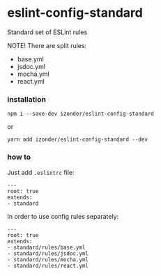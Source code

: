# eslint-config-standard
Standard set of ESLint rules

NOTE! There are split rules:
- base.yml
- jsdoc.yml
- mocha.yml
- react.yml

### installation
```
npm i --save-dev izonder/eslint-config-standard
```

or

```
yarn add izonder/eslint-config-standard --dev
```

### how to
Just add `.eslintrc` file:

```
---
root: true
extends:
- standard
```

In order to use config rules separately:

```
---
root: true
extends:
- standard/rules/base.yml
- standard/rules/jsdoc.yml
- standard/rules/mocha.yml
- standard/rules/react.yml
```
